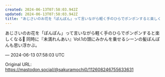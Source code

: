 ```yaml
---
created: 2024-06-13T07:58:03.942Z
updated: 2024-06-13T07:58:03.942Z
title: "あじさいのお花を「ぽんぽん」って言いながら軽く手のひらでポンポンすると楽しくなる💠 同時に『未満れんあい』Vol.1の頭にみかんを乗せるシーンの髪ぽんぽんも思い[...]"
---
```


<p>あじさいのお花を「ぽんぽん」って言いながら軽く手のひらでポンポンすると楽しくなる💠 同時に『未満れんあい』Vol.1の頭にみかんを乗せるシーンの髪ぽんぽんも思い浮かぶ。</p>

&mdash; 2024-06-13 07:58:03 UTC

Original URL: https://mastodon.social/@sakuramochi0/112608246755633631
